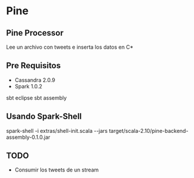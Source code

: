 # Pine

## Pine Processor
Lee un archivo con tweets e inserta los datos en C*


## Pre Requisitos
* Cassandra 2.0.9
* Spark 1.0.2



sbt eclipse
sbt assembly


## Usando Spark-Shell

spark-shell -i extras/shell-init.scala --jars target/scala-2.10/pine-backend-assembly-0.1.0.jar






## TODO
* Consumir los tweets de un stream




